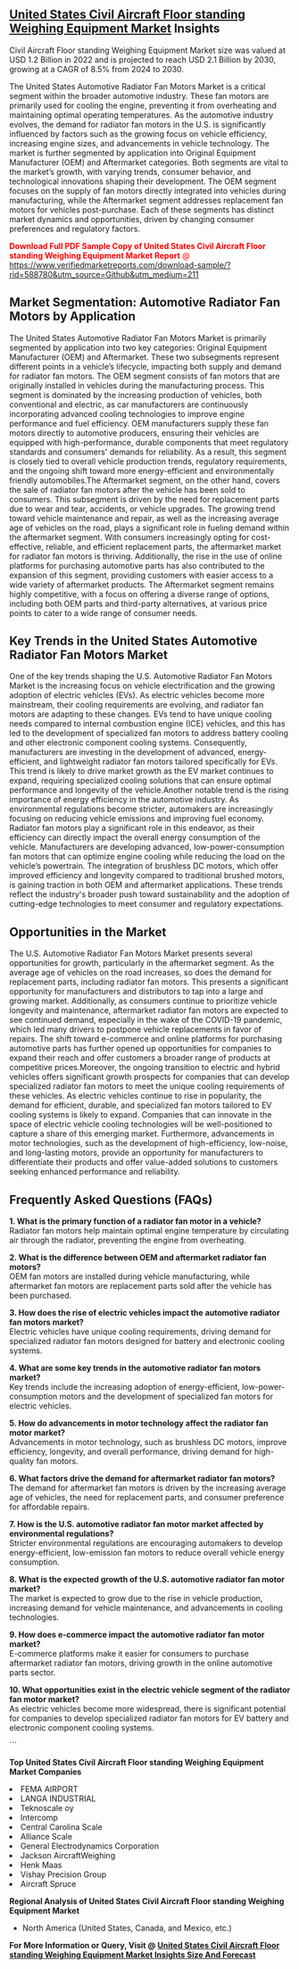 <h2><a href="https://www.verifiedmarketreports.com/download-sample/?rid=588780&amp;utm_source=Github&amp;utm_medium=211" target="_blank">United States Civil Aircraft Floor standing Weighing Equipment Market</a> Insights</h2><p>Civil Aircraft Floor standing Weighing Equipment Market size was valued at USD 1.2 Billion in 2022 and is projected to reach USD 2.1 Billion by 2030, growing at a CAGR of 8.5% from 2024 to 2030.</p><p><p>The United States Automotive Radiator Fan Motors Market is a critical segment within the broader automotive industry. These fan motors are primarily used for cooling the engine, preventing it from overheating and maintaining optimal operating temperatures. As the automotive industry evolves, the demand for radiator fan motors in the U.S. is significantly influenced by factors such as the growing focus on vehicle efficiency, increasing engine sizes, and advancements in vehicle technology. The market is further segmented by application into Original Equipment Manufacturer (OEM) and Aftermarket categories. Both segments are vital to the market’s growth, with varying trends, consumer behavior, and technological innovations shaping their development. The OEM segment focuses on the supply of fan motors directly integrated into vehicles during manufacturing, while the Aftermarket segment addresses replacement fan motors for vehicles post-purchase. Each of these segments has distinct market dynamics and opportunities, driven by changing consumer preferences and regulatory factors. <p><span class=""><span style="color: #ff0000;"><strong>Download Full PDF Sample Copy of United States Civil Aircraft Floor standing Weighing Equipment Market Report</strong> @ </span><a href="https://www.verifiedmarketreports.com/download-sample/?rid=588780&amp;utm_source=Github&amp;utm_medium=211" target="_blank">https://www.verifiedmarketreports.com/download-sample/?rid=588780&amp;utm_source=Github&amp;utm_medium=211</a></span></p></p><h2>Market Segmentation: Automotive Radiator Fan Motors by Application</h2><p>The United States Automotive Radiator Fan Motors Market is primarily segmented by application into two key categories: Original Equipment Manufacturer (OEM) and Aftermarket. These two subsegments represent different points in a vehicle’s lifecycle, impacting both supply and demand for radiator fan motors. The OEM segment consists of fan motors that are originally installed in vehicles during the manufacturing process. This segment is dominated by the increasing production of vehicles, both conventional and electric, as car manufacturers are continuously incorporating advanced cooling technologies to improve engine performance and fuel efficiency. OEM manufacturers supply these fan motors directly to automotive producers, ensuring their vehicles are equipped with high-performance, durable components that meet regulatory standards and consumers' demands for reliability. As a result, this segment is closely tied to overall vehicle production trends, regulatory requirements, and the ongoing shift toward more energy-efficient and environmentally friendly automobiles.The Aftermarket segment, on the other hand, covers the sale of radiator fan motors after the vehicle has been sold to consumers. This subsegment is driven by the need for replacement parts due to wear and tear, accidents, or vehicle upgrades. The growing trend toward vehicle maintenance and repair, as well as the increasing average age of vehicles on the road, plays a significant role in fueling demand within the aftermarket segment. With consumers increasingly opting for cost-effective, reliable, and efficient replacement parts, the aftermarket market for radiator fan motors is thriving. Additionally, the rise in the use of online platforms for purchasing automotive parts has also contributed to the expansion of this segment, providing customers with easier access to a wide variety of aftermarket products. The Aftermarket segment remains highly competitive, with a focus on offering a diverse range of options, including both OEM parts and third-party alternatives, at various price points to cater to a wide range of consumer needs.</p><h2>Key Trends in the United States Automotive Radiator Fan Motors Market</h2><p>One of the key trends shaping the U.S. Automotive Radiator Fan Motors Market is the increasing focus on vehicle electrification and the growing adoption of electric vehicles (EVs). As electric vehicles become more mainstream, their cooling requirements are evolving, and radiator fan motors are adapting to these changes. EVs tend to have unique cooling needs compared to internal combustion engine (ICE) vehicles, and this has led to the development of specialized fan motors to address battery cooling and other electronic component cooling systems. Consequently, manufacturers are investing in the development of advanced, energy-efficient, and lightweight radiator fan motors tailored specifically for EVs. This trend is likely to drive market growth as the EV market continues to expand, requiring specialized cooling solutions that can ensure optimal performance and longevity of the vehicle.Another notable trend is the rising importance of energy efficiency in the automotive industry. As environmental regulations become stricter, automakers are increasingly focusing on reducing vehicle emissions and improving fuel economy. Radiator fan motors play a significant role in this endeavor, as their efficiency can directly impact the overall energy consumption of the vehicle. Manufacturers are developing advanced, low-power-consumption fan motors that can optimize engine cooling while reducing the load on the vehicle’s powertrain. The integration of brushless DC motors, which offer improved efficiency and longevity compared to traditional brushed motors, is gaining traction in both OEM and aftermarket applications. These trends reflect the industry's broader push toward sustainability and the adoption of cutting-edge technologies to meet consumer and regulatory expectations.</p><h2>Opportunities in the Market</h2><p>The U.S. Automotive Radiator Fan Motors Market presents several opportunities for growth, particularly in the aftermarket segment. As the average age of vehicles on the road increases, so does the demand for replacement parts, including radiator fan motors. This presents a significant opportunity for manufacturers and distributors to tap into a large and growing market. Additionally, as consumers continue to prioritize vehicle longevity and maintenance, aftermarket radiator fan motors are expected to see continued demand, especially in the wake of the COVID-19 pandemic, which led many drivers to postpone vehicle replacements in favor of repairs. The shift toward e-commerce and online platforms for purchasing automotive parts has further opened up opportunities for companies to expand their reach and offer customers a broader range of products at competitive prices.Moreover, the ongoing transition to electric and hybrid vehicles offers significant growth prospects for companies that can develop specialized radiator fan motors to meet the unique cooling requirements of these vehicles. As electric vehicles continue to rise in popularity, the demand for efficient, durable, and specialized fan motors tailored to EV cooling systems is likely to expand. Companies that can innovate in the space of electric vehicle cooling technologies will be well-positioned to capture a share of this emerging market. Furthermore, advancements in motor technologies, such as the development of high-efficiency, low-noise, and long-lasting motors, provide an opportunity for manufacturers to differentiate their products and offer value-added solutions to customers seeking enhanced performance and reliability.</p><h2>Frequently Asked Questions (FAQs)</h2><p><strong>1. What is the primary function of a radiator fan motor in a vehicle?</strong><br>Radiator fan motors help maintain optimal engine temperature by circulating air through the radiator, preventing the engine from overheating.</p><p><strong>2. What is the difference between OEM and aftermarket radiator fan motors?</strong><br>OEM fan motors are installed during vehicle manufacturing, while aftermarket fan motors are replacement parts sold after the vehicle has been purchased.</p><p><strong>3. How does the rise of electric vehicles impact the automotive radiator fan motors market?</strong><br>Electric vehicles have unique cooling requirements, driving demand for specialized radiator fan motors designed for battery and electronic cooling systems.</p><p><strong>4. What are some key trends in the automotive radiator fan motors market?</strong><br>Key trends include the increasing adoption of energy-efficient, low-power-consumption motors and the development of specialized fan motors for electric vehicles.</p><p><strong>5. How do advancements in motor technology affect the radiator fan motor market?</strong><br>Advancements in motor technology, such as brushless DC motors, improve efficiency, longevity, and overall performance, driving demand for high-quality fan motors.</p><p><strong>6. What factors drive the demand for aftermarket radiator fan motors?</strong><br>The demand for aftermarket fan motors is driven by the increasing average age of vehicles, the need for replacement parts, and consumer preference for affordable repairs.</p><p><strong>7. How is the U.S. automotive radiator fan motor market affected by environmental regulations?</strong><br>Stricter environmental regulations are encouraging automakers to develop energy-efficient, low-emission fan motors to reduce overall vehicle energy consumption.</p><p><strong>8. What is the expected growth of the U.S. automotive radiator fan motor market?</strong><br>The market is expected to grow due to the rise in vehicle production, increasing demand for vehicle maintenance, and advancements in cooling technologies.</p><p><strong>9. How does e-commerce impact the automotive radiator fan motor market?</strong><br>E-commerce platforms make it easier for consumers to purchase aftermarket radiator fan motors, driving growth in the online automotive parts sector.</p><p><strong>10. What opportunities exist in the electric vehicle segment of the radiator fan motor market?</strong><br>As electric vehicles become more widespread, there is significant potential for companies to develop specialized radiator fan motors for EV battery and electronic component cooling systems.</p>```</p><p><strong>Top United States Civil Aircraft Floor standing Weighing Equipment Market Companies</strong></p><div data-test-id=""><p><li>FEMA AIRPORT</li><li> LANGA INDUSTRIAL</li><li> Teknoscale oy</li><li> Intercomp</li><li> Central Carolina Scale</li><li> Alliance Scale</li><li> General Electrodynamics Corporation</li><li> Jackson AircraftWeighing</li><li> Henk Maas</li><li> Vishay Precision Group</li><li> Aircraft Spruce</li></p><div><strong>Regional Analysis of&nbsp;United States Civil Aircraft Floor standing Weighing Equipment Market</strong></div><ul><li dir="ltr"><p dir="ltr">North America&nbsp;(United States, Canada, and Mexico, etc.)</p></li></ul><p><strong>For More Information or Query, Visit @&nbsp;</strong><strong><a href="https://www.verifiedmarketreports.com/product/civil-aircraft-floor-standing-weighing-equipment-market/?utm_source=Github&amp;utm_medium=211" target="_blank">United States Civil Aircraft Floor standing Weighing Equipment Market Insights Size And Forecast</a></strong></p></div>
